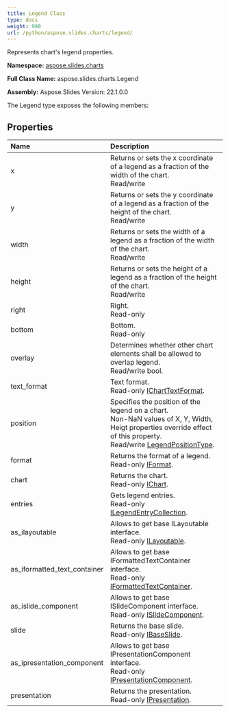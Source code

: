 ```yaml
---
title: Legend Class
type: docs
weight: 980
url: /python/aspose.slides.charts/legend/
---
```


Represents chart's legend properties.

**Namespace:** [aspose.slides.charts](/python/aspose.slides.charts/)

**Full Class Name:** aspose.slides.charts.Legend

**Assembly:**  Aspose.Slides Version: 22.1.0.0

The Legend type exposes the following members:
## **Properties**
|**Name**|**Description**|
| :- | :- |
|x|Returns or sets the x coordinate of a legend as a fraction of the width of the chart.<br/>            Read/write|
|y|Returns or sets the y coordinate of a legend as a fraction of the height of the chart.<br/>            Read/write|
|width|Returns or sets the width of a legend as a fraction of the width of the chart.<br/>            Read/write|
|height|Returns or sets the height of a legend as a fraction of the height of the chart.<br/>            Read/write|
|right|Right.<br/>            Read-only|
|bottom|Bottom.<br/>            Read-only|
|overlay|Determines whether other chart elements shall be allowed to overlap legend.<br/>            Read/write bool.|
|text_format|Text format.<br/>            Read-only [IChartTextFormat](/python/aspose.slides.charts/icharttextformat/).|
|position|Specifies the position of the legend on a chart.<br/>            Non-NaN values of X, Y, Width, Heigt properties override effect of this property.<br/>            Read/write [LegendPositionType](/python/aspose.slides.charts/legendpositiontype/).|
|format|Returns the format of a legend.<br/>            Read-only [IFormat](/python/aspose.slides.charts/iformat/).|
|chart|Returns the chart.<br/>            Read-only [IChart](/python/aspose.slides.charts/ichart/).|
|entries|Gets legend entries.<br/>            Read-only [ILegendEntryCollection](/python/aspose.slides.charts/ilegendentrycollection/).|
|as_ilayoutable|Allows to get base ILayoutable interface.<br/>            Read-only [ILayoutable](/python/aspose.slides.charts/ilayoutable/).|
|as_iformatted_text_container|Allows to get base IFormattedTextContainer interface.<br/>            Read-only [IFormattedTextContainer](/python/aspose.slides.charts/iformattedtextcontainer/).|
|as_islide_component|Allows to get base ISlideComponent interface.<br/>            Read-only [ISlideComponent](/python/aspose.slides/islidecomponent/).|
|slide|Returns the base slide.<br/>            Read-only [IBaseSlide](/python/aspose.slides/ibaseslide/).|
|as_ipresentation_component|Allows to get base IPresentationComponent interface.<br/>            Read-only [IPresentationComponent](/python/aspose.slides/ipresentationcomponent/).|
|presentation|Returns the presentation. <br/>            Read-only [IPresentation](/python/aspose.slides/ipresentation/).|
